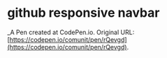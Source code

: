 # github responsive navbar
 _A Pen created at CodePen.io. Original URL: [https://codepen.io/comunit/pen/rQevgd](https://codepen.io/comunit/pen/rQevgd).

 